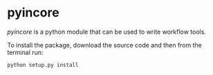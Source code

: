 # pyincore

*pyincore* is a python module that can be used to write workflow tools. 

To install the package, download the source code and then from the terminal run:

`python setup.py install`

